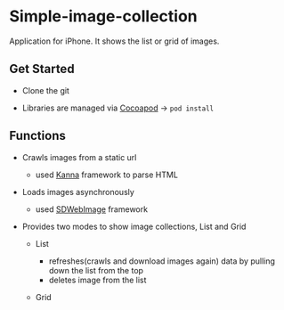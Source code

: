 # Simple-image-collection
Application for iPhone. It shows the list or grid of images.

## Get Started

- Clone the git

- Libraries are managed via [Cocoapod](https://guides.cocoapods.org/using/getting-started.html)
 ->     `pod install`


## Functions 
- Crawls images from a static url
    - used [Kanna](https://github.com/tid-kijyun/Kanna#carthage) framework to parse HTML

- Loads images asynchronously
    - used [SDWebImage](https://github.com/rs/SDWebImage) framework

- Provides two modes to show image collections, List and Grid
    - List
        - refreshes(crawls and download images again) data by pulling down the list from the top
        - deletes image from the list
    
    - Grid
